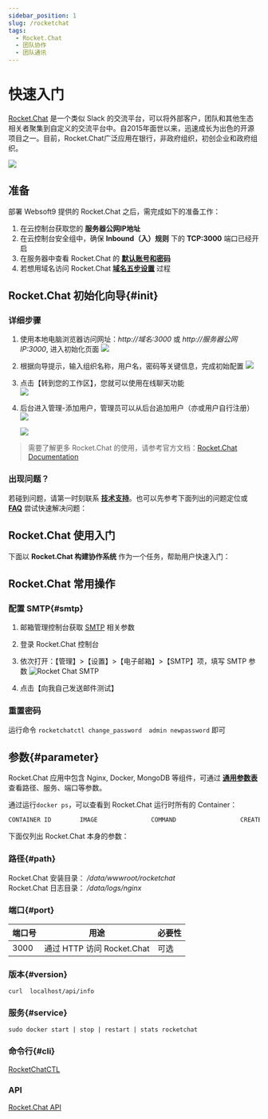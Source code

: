 ```yaml
---
sidebar_position: 1
slug: /rocketchat
tags:
  - Rocket.Chat
  - 团队协作
  - 团队通讯
---
```


# 快速入门

[Rocket.Chat](https://rocket.chat/) 是一个类似 Slack 的交流平台，可以将外部客户，团队和其他生态相关者聚集到自定义的交流平台中。自2015年面世以来，迅速成长为出色的开源项目之一。目前，Rocket.Chat广泛应用在银行，非政府组织，初创企业和政府组织。

![](https://libs.websoft9.com/Websoft9/DocsPicture/zh/rocketchat/rocketchat-gui-websoft9.png)

## 准备

部署 Websoft9 提供的 Rocket.Chat 之后，需完成如下的准备工作：

1. 在云控制台获取您的 **服务器公网IP地址** 
2. 在云控制台安全组中，确保 **Inbound（入）规则** 下的 **TCP:3000** 端口已经开启
3. 在服务器中查看 Rocket.Chat 的 **[默认账号和密码](./setup/credentials)**  
4. 若想用域名访问  Rocket.Chat **[域名五步设置](./administrator/domain_step)** 过程


## Rocket.Chat 初始化向导{#init}

### 详细步骤

1. 使用本地电脑浏览器访问网址：*http://域名:3000* 或 *http://服务器公网IP:3000*, 进入初始化页面
   ![](https://libs.websoft9.com/Websoft9/DocsPicture/zh/rocketchat/rocketchat-wizard-websoft9.png)

2. 根据向导提示，输入组织名称，用户名，密码等关键信息，完成初始配置 
   ![](https://libs.websoft9.com/Websoft9/DocsPicture/zh/rocketchat/rocketchat-set-websoft9.png)

3. 点击【转到您的工作区】，您就可以使用在线聊天功能   
   ![](https://libs.websoft9.com/Websoft9/DocsPicture/zh/rocketchat/rocketchat-startchat-websoft9.png)

4. 后台进入管理-添加用户，管理员可以从后台追加用户（亦或用户自行注册）
   ![](https://libs.websoft9.com/Websoft9/DocsPicture/zh/rocketchat/rocketchat-adduser-websoft9.png) 

   ![](https://libs.websoft9.com/Websoft9/DocsPicture/zh/rocketchat/rocketchat-register-websoft9.png)   

> 需要了解更多 Rocket.Chat 的使用，请参考官方文档：[Rocket.Chat Documentation](https://docs.rocket.chat/guides/user-guides)

### 出现问题？

若碰到问题，请第一时刻联系 **[技术支持](./helpdesk)**。也可以先参考下面列出的问题定位或  **[FAQ](./faq#setup)** 尝试快速解决问题：


## Rocket.Chat 使用入门

下面以 **Rocket.Chat 构建协作系统** 作为一个任务，帮助用户快速入门：


## Rocket.Chat 常用操作

### 配置 SMTP{#smtp}

1. 邮箱管理控制台获取 [SMTP](./automation/smtp) 相关参数

2. 登录 Rocket.Chat 控制台

3. 依次打开：【管理】>【设置】>【电子邮箱】>【SMTP】项，填写 SMTP 参数
   ![Rocket Chat SMTP](https://libs.websoft9.com/Websoft9/DocsPicture/zh/rocketchat/rocketchat-smtp-websoft9.png)

4. 点击【向我自己发送邮件测试】

### 重置密码

运行命令 `rocketchatctl change_password  admin newpassword` 即可

## 参数{#parameter}

Rocket.Chat 应用中包含 Nginx, Docker, MongoDB 等组件，可通过 **[通用参数表](./setup/parameter)** 查看路径、服务、端口等参数。

通过运行`docker ps`，可以查看到 Rocket.Chat 运行时所有的 Container：

```bash
CONTAINER ID        IMAGE               COMMAND                  CREATED             STATUS              PORTS                                NAMES
```


下面仅列出 Rocket.Chat 本身的参数：

### 路径{#path}

Rocket.Chat 安装目录： */data/wwwroot/rocketchat*  
Rocket.Chat 日志目录： */data/logs/nginx*  

### 端口{#port}

| 端口号 | 用途                                          | 必要性 |
| ------ | --------------------------------------------- | ------ |
| 3000   | 通过 HTTP 访问 Rocket.Chat | 可选   |


### 版本{#version}

```shell
curl  localhost/api/info
```

### 服务{#service}

```shell
sudo docker start | stop | restart | stats rocketchat
```

### 命令行{#cli}

[RocketChatCTL](https://docs.rocket.chat/quick-start/installing-and-updating/rapid-deployment-methods/rocketchatctl)

### API

[Rocket.Chat API](https://developer.rocket.chat/reference/api)

